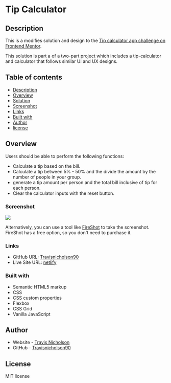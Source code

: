 # Tip Calculator 

## Description
This is a modifies solution and design to the [Tip calculator app challenge on Frontend Mentor](https://www.frontendmentor.io/challenges/tip-calculator-app-ugJNGbJUX).

This solution is part a of a two-part project which includes a tip-calculator and calculator that follows similar UI and UX designs.
## Table of contents
  - [Description](#description)
  - [Overview](#overview)
  - [Solution](#the-challenge)
  - [Screenshot](#screenshot)
  - [Links](#links)
  - [Built with](#built-with)
  - [Author](#author)
  - [license](#license)

## Overview
Users should be able to perform the following functions:

- Calculate a tip based on the bill.
- Calculate a tip between 5% - 50% and the divide the amount by the number of people in your group. 
- generate a tip amount per person and the total bill inclusive of tip for each person. 
- Clear the calculator inputs with the reset button. 

### Screenshot

![](./screenshot.jpg)

Alternatively, you can use a tool like [FireShot](https://getfireshot.com/) to take the screenshot. FireShot has a free option, so you don't need to purchase it. 
### Links

- GitHub URL: [Travisnicholson90](https://github.com/Travisnicholson90/tip-calculator)
- Live Site URL: [netlify](http://silver-valkyrie-b8d91e.netlify.app/)

### Built with

- Semantic HTML5 markup
- CSS
- CSS custom properties
- Flexbox
- CSS Grid
- Vanilla JavaScript
## Author

- Website - [Travis Nicholson](https://github.com/Travisnicholson90)
- GitHub - [Travisnicholson90](https://www.twitter.com/yourusername)

## License

MIT license

